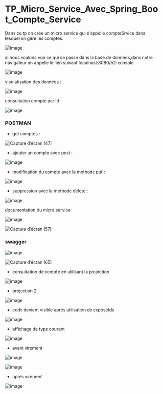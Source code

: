 # TP_Micro_Service_Avec_Spring_Boot_Compte_Service

Dans ce tp on crée un micro service qui s'appelle compteSrvice dans lesquel on gére les comptes.

![image](https://user-images.githubusercontent.com/83142853/163658416-4f340fbd-639a-41e2-aed1-63b985f9735f.png)

si nous voulons voir ce qui se passe dans la base de données,dans notre navigateur on appelle le lien suivant localhost:8080/h2-console

![image](https://user-images.githubusercontent.com/83142853/163658454-f01a28f5-8d58-49dd-9dc3-345e4a401053.png)

visulatisation des données :

![image](https://user-images.githubusercontent.com/83142853/163658514-c5e2239a-395a-4227-af8b-8f6e61cca9bd.png)

consultation compte par id :

![image](https://user-images.githubusercontent.com/83142853/163658542-d5c03ec5-7e4a-4de3-bd3b-b20dc3df73ce.png)

### POSTMAN
- get comptes :

![Capture d’écran (47)](https://user-images.githubusercontent.com/83142853/163658764-84677756-7ee4-41b1-816b-061d30ed3b0d.png)


- ajouter un compte avec post :

![image](https://user-images.githubusercontent.com/83142853/163658774-8e267aa3-5fdd-4fe0-a706-e820454845dc.png)

- modification du compte avec la methode put :

![image](https://user-images.githubusercontent.com/83142853/163658799-5ee535e6-e924-4a55-9f1b-0c39887d3035.png)

- suppression avec la methode delete :

![image](https://user-images.githubusercontent.com/83142853/163658810-910bfb15-717e-444e-b592-a7398b114e88.png)

documentation du micro service

![image](https://user-images.githubusercontent.com/83142853/163658852-ffede886-4430-4f7a-9af6-8f09cd6c58f9.png)

![Capture d’écran (57)](https://user-images.githubusercontent.com/83142853/163658881-2187aa67-a620-4cd2-b8ba-aedf0f392194.png)

### swagger

![image](https://user-images.githubusercontent.com/83142853/163658933-dc23b83d-65f5-4ffe-9543-28048dd0af2f.png)

![Capture d’écran (65)](https://user-images.githubusercontent.com/83142853/163658938-9ae322f8-c820-4db4-9724-b4fa2a52b150.png)


- consultation de compte en utilisant la projection

![image](https://user-images.githubusercontent.com/83142853/173156163-d65f68fb-a7ce-4f6e-9103-53888fec6b1a.png)


- projection 2

![image](https://user-images.githubusercontent.com/83142853/173156259-fa220f69-4c45-4a83-84eb-6d73a73ca95e.png)

- code devient visible aprés utilisation de exposeIds

![image](https://user-images.githubusercontent.com/83142853/173156343-a657899e-2b5b-45d2-93d4-f84d8bab4103.png)


- affichage de type courant

![image](https://user-images.githubusercontent.com/83142853/173156426-dc04ac7f-e948-4f59-bc85-df83949a77df.png)

- avant virement

![image](https://user-images.githubusercontent.com/83142853/173156507-a2b6e26b-8235-4d66-bc22-2e6f664ec1fc.png)

![image](https://user-images.githubusercontent.com/83142853/173157038-62a2a99a-9546-41f9-a581-3ea305828c8d.png)

- aprés virement

![image](https://user-images.githubusercontent.com/83142853/173157097-0f055fa1-3ae6-4496-b8c1-a28ea5c327f8.png)


